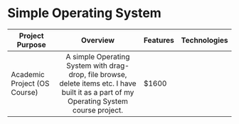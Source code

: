 # Simple Operating System

| Project Purpose        | Overview           | Features  | Technologies |
| ---------------------- |:------------------:| ----------|-------------:|
| Academic Project (OS Course) | A simple Operating System with drag-drop, file browse, delete items etc. I have built it as a part of my Operating System course project.| $1600 |

